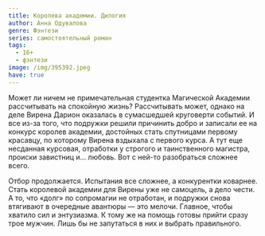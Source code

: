 ```yaml
---
title: Королева академии. Дилогия
author: Анна Одувалова
genre: Фэнтези
series: самостоятельный роман
tags:
  - 16+
  - фэнтези
image: /img/395392.jpeg
have: true
---
```

Может ли ничем не примечательная студентка Магической Академии рассчитывать на спокойную жизнь? Рассчитывать может, однако на деле Вирена Дарион оказалась в сумасшедшей круговерти событий. И все из-за того, что подружки решили причинить добро и записали ее на конкурс королев академии, достойных стать спутницами первому красавцу, по которому Вирена вздыхала с первого курса. А тут еще несданная курсовая, отработки у строгого и таинственного магистра, происки завистниц и... любовь. Вот с ней-то разобраться сложнее всего.

Отбор продолжается. Испытания все сложнее, а конкурентки коварнее. Стать королевой академии для Вирены уже не самоцель, а дело чести. А то, что «долг» по сопромагии не отработан, и подружки снова втягивают в очередные авантюры — это мелочи. Главное, чтобы хватило сил и энтузиазма. К тому же на помощь готовы прийти сразу трое мужчин. Лишь бы не запутаться в них и выбрать правильного.